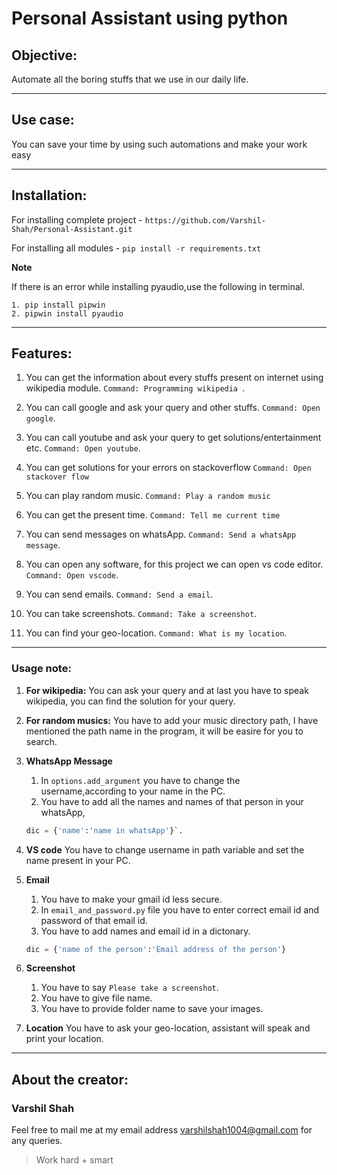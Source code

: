 # Personal Assistant using python

## Objective:
Automate all the boring stuffs that we use in our daily life.

***

## Use case:
You can save your time by using such automations and make your work easy

***

## Installation:
For installing complete project -
`https://github.com/Varshil-Shah/Personal-Assistant.git`

For installing all modules -
`pip install -r requirements.txt`

**Note**

If there is an error while installing pyaudio,use the following in terminal.

``` shell
1. pip install pipwin
2. pipwin install pyaudio
```
***

## Features:
1. You can get the information about every stuffs present on internet using wikipedia module.
`Command: Programming wikipedia `.

2. You can call google and ask your query and other stuffs.
`Command: Open google`.
3. You can call youtube and ask your query to get solutions/entertainment etc.
`Command: Open youtube`.
4. You can get solutions for your errors on stackoverflow
`Command: Open stackover flow`
5. You can play random music.
`Command: Play a random music`

6. You can get the present time.
`Command: Tell me current time`
7. You can send messages on whatsApp.
`Command: Send a whatsApp message`.

8. You can open any software, for this project we can open vs code editor.
`Command: Open vscode`.

9. You can send emails.
`Command: Send a email`.

10. You can take screenshots.
`Command: Take a screenshot`.

11. You can find your geo-location.
`Command: What is my location`.

***

### Usage note:
1. **For wikipedia:**
    You can ask your query and at last you have to speak wikipedia, you can find the solution for your query.

2. **For random musics:**
    You have to add your music directory path, I have mentioned the path name in the program, it will be easire for you to search.
3. **WhatsApp Message**
    1. In `options.add_argument` you have to change the username,according to your name in the PC.
    2. You have to add all the names and names of that person in your whatsApp,
     ``` python
    dic = {'name':'name in whatsApp'}`.
    ```
4. **VS code**
    You have to change username in path variable and set the name present in your PC.
5. **Email**
    1. You have to make your gmail id less secure.
    2. In `email_and_password.py` file you have to enter correct email id and password of that email id.
    3. You have to add names and email id in a dictonary.
    ``` python 
    dic = {'name of the person':'Email address of the person'}
    ```
6. **Screenshot**
    1. You have to say `Please take a screenshot`.
    2. You have to give file name.
    3. You have to provide folder name to save your images.
7. **Location**
    You have to ask your geo-location, assistant will speak and print your location.

***

## About the creator:
### Varshil Shah

Feel free to mail me at my email address [varshilshah1004@gmail.com](mailto:varshilshah1004@gmail.com "Varshil Shah") for any queries.

>Work hard + smart

